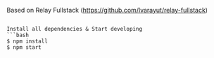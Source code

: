 Based on Relay Fullstack (https://github.com/lvarayut/relay-fullstack)

```

Install all dependencies & Start developing
```bash
$ npm install
$ npm start
```


